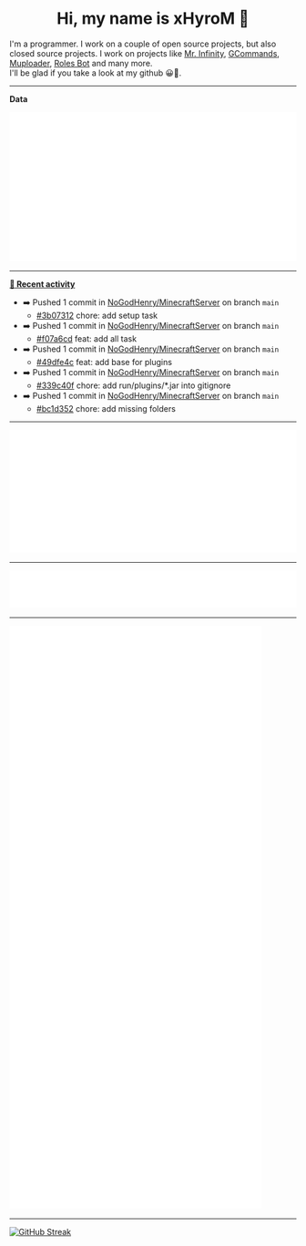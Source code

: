 <p align="center">
    <!-- <img src="https://avatars.githubusercontent.com/u/56601352" width="192" alt="hyro's pfp" /> -->
    <h1 align="center">Hi, my name is xHyroM 👋</h1>
</p>

I'm a programmer. I work on a couple of open source projects, but also closed source projects. I work on projects like [Mr. Infinity](https://discord.com/oauth2/authorize?client_id=720321585625694239&scope=bot%20applications.commands&permissions=8&redirect_uri=https://blobs.gq/imanager&prompt=consent&response_type=code), [GCommands](https://github.com/Garlic-Team/GCommands), [Muploader](https://github.com/xHyroM/Muploader), [Roles Bot](https://github.com/xHyroM/roles-bot) and many more.  
I'll be glad if you take a look at my github 😀👀.

___
**Data**

<img src="https://github.com/xHyroM/xHyroM/blob/master/.cache/base.svg">

___

**[📰 Recent activity](https://github.com/xHyroM)**
* ➡️ Pushed 1 commit in [NoGodHenry/MinecraftServer](https://github.com/NoGodHenry/MinecraftServer) on branch `main`
  * [#3b07312](https://github.com/NoGodHenry/MinecraftServer/commit/3b07312) chore: add setup task
* ➡️ Pushed 1 commit in [NoGodHenry/MinecraftServer](https://github.com/NoGodHenry/MinecraftServer) on branch `main`
  * [#f07a6cd](https://github.com/NoGodHenry/MinecraftServer/commit/f07a6cd) feat: add all task
* ➡️ Pushed 1 commit in [NoGodHenry/MinecraftServer](https://github.com/NoGodHenry/MinecraftServer) on branch `main`
  * [#49dfe4c](https://github.com/NoGodHenry/MinecraftServer/commit/49dfe4c) feat: add base for plugins
* ➡️ Pushed 1 commit in [NoGodHenry/MinecraftServer](https://github.com/NoGodHenry/MinecraftServer) on branch `main`
  * [#339c40f](https://github.com/NoGodHenry/MinecraftServer/commit/339c40f) chore: add run/plugins/*.jar into gitignore
* ➡️ Pushed 1 commit in [NoGodHenry/MinecraftServer](https://github.com/NoGodHenry/MinecraftServer) on branch `main`
  * [#bc1d352](https://github.com/NoGodHenry/MinecraftServer/commit/bc1d352) chore: add missing folders


___

<img src="https://github.com/xHyroM/xHyroM/blob/master/.cache/isocalendar.svg">

___

<img src="https://github.com/xHyroM/xHyroM/blob/master/.cache/languages.svg">

___

<img src="https://github.com/xHyroM/xHyroM/blob/master/.cache/achievements.svg">

___

[![GitHub Streak](https://github-readme-streak-stats.herokuapp.com?user=xHyroM&theme=dark&hide_border=true&date_format=M%20j%5B%2C%20Y%5D)](https://git.io/streak-stats)
